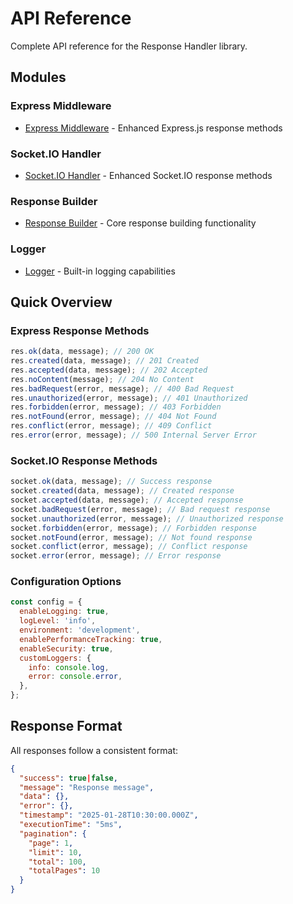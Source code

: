 # API Reference

Complete API reference for the Response Handler library.

## Modules

### Express Middleware

- [Express Middleware](./express) - Enhanced Express.js response methods

### Socket.IO Handler

- [Socket.IO Handler](./socket) - Enhanced Socket.IO response methods

### Response Builder

- [Response Builder](./response-builder) - Core response building functionality

### Logger

- [Logger](./logger) - Built-in logging capabilities

## Quick Overview

### Express Response Methods

```javascript
res.ok(data, message); // 200 OK
res.created(data, message); // 201 Created
res.accepted(data, message); // 202 Accepted
res.noContent(message); // 204 No Content
res.badRequest(error, message); // 400 Bad Request
res.unauthorized(error, message); // 401 Unauthorized
res.forbidden(error, message); // 403 Forbidden
res.notFound(error, message); // 404 Not Found
res.conflict(error, message); // 409 Conflict
res.error(error, message); // 500 Internal Server Error
```

### Socket.IO Response Methods

```javascript
socket.ok(data, message); // Success response
socket.created(data, message); // Created response
socket.accepted(data, message); // Accepted response
socket.badRequest(error, message); // Bad request response
socket.unauthorized(error, message); // Unauthorized response
socket.forbidden(error, message); // Forbidden response
socket.notFound(error, message); // Not found response
socket.conflict(error, message); // Conflict response
socket.error(error, message); // Error response
```

### Configuration Options

```javascript
const config = {
  enableLogging: true,
  logLevel: 'info',
  environment: 'development',
  enablePerformanceTracking: true,
  enableSecurity: true,
  customLoggers: {
    info: console.log,
    error: console.error,
  },
};
```

## Response Format

All responses follow a consistent format:

```json
{
  "success": true|false,
  "message": "Response message",
  "data": {},
  "error": {},
  "timestamp": "2025-01-28T10:30:00.000Z",
  "executionTime": "5ms",
  "pagination": {
    "page": 1,
    "limit": 10,
    "total": 100,
    "totalPages": 10
  }
}
```
